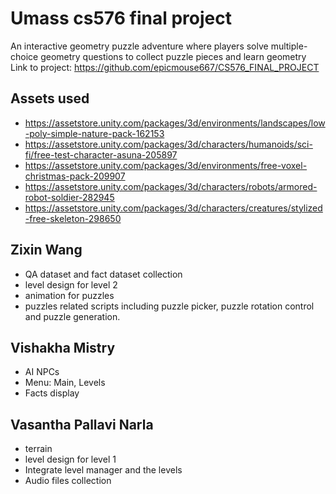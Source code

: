 # Umass cs576 final project
An interactive geometry puzzle adventure where players solve multiple-choice geometry questions to collect puzzle pieces and learn geometry
Link to project: https://github.com/epicmouse667/CS576_FINAL_PROJECT

## Assets used
- https://assetstore.unity.com/packages/3d/environments/landscapes/low-poly-simple-nature-pack-162153
- https://assetstore.unity.com/packages/3d/characters/humanoids/sci-fi/free-test-character-asuna-205897
- https://assetstore.unity.com/packages/3d/environments/free-voxel-christmas-pack-209907
- https://assetstore.unity.com/packages/3d/characters/robots/armored-robot-soldier-282945
- https://assetstore.unity.com/packages/3d/characters/creatures/stylized-free-skeleton-298650

## Zixin Wang
- QA dataset and fact dataset collection
- level design for level 2
- animation for puzzles
- puzzles related scripts including puzzle picker, puzzle rotation control and puzzle generation.

## Vishakha Mistry
 - AI NPCs
 - Menu: Main, Levels
 - Facts display

## Vasantha Pallavi Narla
 - terrain
 - level design for level 1
 - Integrate level manager and the levels
 - Audio files collection
